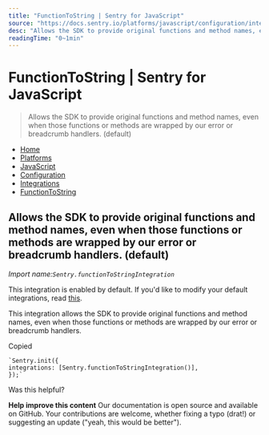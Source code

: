 ```yaml
---
title: "FunctionToString | Sentry for JavaScript"
source: "https://docs.sentry.io/platforms/javascript/configuration/integrations/functiontostring/"
desc: "Allows the SDK to provide original functions and method names, even when those functions or methods are wrapped by our error or breadcrumb handlers. (default)"
readingTime: "0~1min"
---
```



# FunctionToString | Sentry for JavaScript

> Allows the SDK to provide original functions and method names, even when those functions or methods are wrapped by our error or breadcrumb handlers. (default)

- [Home](app://obsidian.md/)
- [Platforms](app://obsidian.md/platforms/)
- [JavaScript](app://obsidian.md/platforms/javascript/)
- [Configuration](app://obsidian.md/platforms/javascript/configuration/)
- [Integrations](app://obsidian.md/platforms/javascript/configuration/integrations/)
- [FunctionToString](app://obsidian.md/platforms/javascript/configuration/integrations/functiontostring/)

## Allows the SDK to provide original functions and method names, even when those functions or methods are wrapped by our error or breadcrumb handlers. (default)

*Import name:`Sentry.functionToStringIntegration`*

This integration is enabled by default. If you'd like to modify your default integrations, read [this](app://obsidian.md/#modifying-default-integrations).

This integration allows the SDK to provide original functions and method names, even when those functions or methods are wrapped by our error or breadcrumb handlers.

Copied

```
`Sentry.init({
integrations: [Sentry.functionToStringIntegration()],
});`
```

Was this helpful?

**Help improve this content**
Our documentation is open source and available on GitHub. Your contributions are welcome, whether fixing a typo (drat!) or suggesting an update ("yeah, this would be better").
